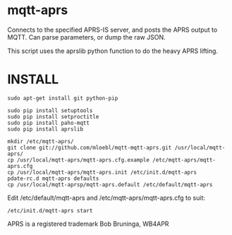 # mqtt-aprs
Connects to the specified APRS-IS server, and posts the APRS output to MQTT.  Can parse parameters, or dump the raw JSON.

This script uses the aprslib python function to do the heavy APRS lifting.

INSTALL
=================
```
sudo apt-get install git python-pip

sudo pip install setuptools
sudo pip install setproctitle
sudo pip install paho-mqtt
sudo pip install aprslib

mkdir /etc/mqtt-aprs/
git clone git://github.com/mloebl/mqtt-mqtt-aprs.git /usr/local/mqtt-aprs/
cp /usr/local/mqtt-aprs/mqtt-aprs.cfg.example /etc/mqtt-aprs/mqtt-aprs.cfg
cp /usr/local/mqtt-aprs/mqtt-aprs.init /etc/init.d/mqtt-aprs
pdate-rc.d mqtt-aprs defaults
cp /usr/local/mqtt-aprsp/mqtt-aprs.default /etc/default/mqtt-aprs
```
Edit /etc/default/mqtt-aprs and /etc/mqtt-aprs/mqtt-aprs.cfg to suit:

`/etc/init.d/mqtt-aprs start`

APRS is a registered trademark Bob Bruninga, WB4APR
